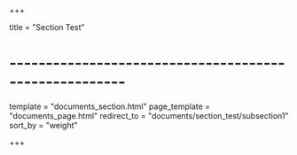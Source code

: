 +++

title = "Section Test"

# ------------------------------------------------------

template = "documents_section.html"
page_template = "documents_page.html"
redirect_to = "documents/section_test/subsection1"
sort_by = "weight"

+++
